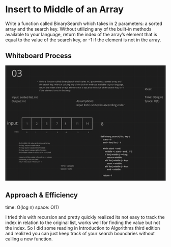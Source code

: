 # Insert to Middle of an Array
<!-- Description of the challenge -->
Write a function called BinarySearch which takes in 2 parameters: a sorted array and the search key. Without utilizing any of the built-in methods available to your language, return the index of the array’s element that is equal to the value of the search key, or -1 if the element is not in the array.

## Whiteboard Process
<!-- Embedded whiteboard image -->
![list binary search](03_list_binary_search.png)

## Approach & Efficiency
<!-- What approach did you take? Discuss Why. What is the Big O space/time for this approach? -->
time: O(log n)
space: O(1)

I tried this with recursion and pretty quickly realized its not easy to track the index in relation to the original list, works well for finding the value but not the index. So I did some reading in Introduction to Algorithms third edition and realized you can just keep track of your search boundaries without calling a new function.
